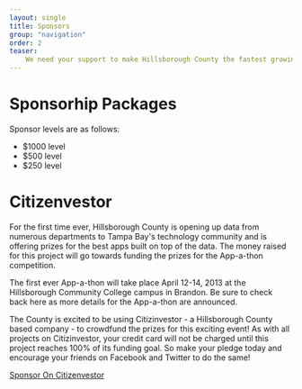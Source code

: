 ```yaml
---
layout: single
title: Sponsors
group: "navigation"
order: 2
teaser:
    We need your support to make Hillsborough County the fastest growing tech community where new businesses want to come and our new graduates want to stay. By contributing to the Hillsborough County Hackathon, you are letting our local tech community know we want them here. 
---
```


# Sponsorhip Packages

Sponsor levels are as follows:
- $1000 level
- $500 level
- $250 level


# Citizenvestor 

For the first time ever, Hillsborough County is opening up data from numerous departments to Tampa Bay's technology community and is offering prizes for the best apps built on top of the data. The money raised for this project will go towards funding the prizes for the App-a-thon competition.  

The first ever App-a-thon will take place April 12-14, 2013 at the Hillsborough Community College campus in Brandon. Be sure to check back here as more details for the App-a-thon are announced.

The County is excited to be using Citizinvestor - a Hillsborough County based company - to crowdfund the prizes for this exciting event! As with all projects on Citizinvestor, your credit card will not be charged until this project reaches 100% of its funding goal. So make your pledge today and encourage your friends on Facebook and Twitter to do the same!  

<a href="http://www.citizinvestor.com/project/prizes-for-hillsborough-app-a-thon" class="button">Sponsor On Citizenvestor</a>
